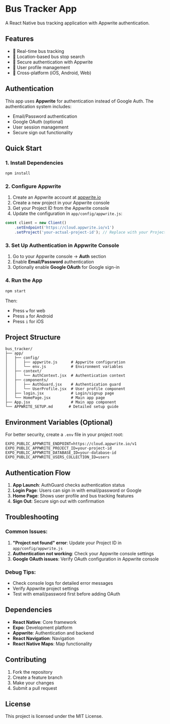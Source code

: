 # Bus Tracker App

A React Native bus tracking application with Appwrite authentication.

## Features

- 🚌 Real-time bus tracking
- 📍 Location-based bus stop search
- 🔐 Secure authentication with Appwrite
- 👤 User profile management
- 📱 Cross-platform (iOS, Android, Web)

## Authentication

This app uses **Appwrite** for authentication instead of Google Auth. The authentication system includes:

- Email/Password authentication
- Google OAuth (optional)
- User session management
- Secure sign out functionality

## Quick Start

### 1. Install Dependencies

```bash
npm install
```

### 2. Configure Appwrite

1. Create an Appwrite account at [appwrite.io](https://appwrite.io)
2. Create a new project in your Appwrite console
3. Get your Project ID from the Appwrite console
4. Update the configuration in `app/config/appwrite.js`:

```javascript
const client = new Client()
    .setEndpoint('https://cloud.appwrite.io/v1')
    .setProject('your-actual-project-id'); // Replace with your Project ID
```

### 3. Set Up Authentication in Appwrite Console

1. Go to your Appwrite console → **Auth** section
2. Enable **Email/Password** authentication
3. Optionally enable **Google OAuth** for Google sign-in

### 4. Run the App

```bash
npm start
```

Then:
- Press `w` for web
- Press `a` for Android
- Press `i` for iOS

## Project Structure

```
bus_tracker/
├── app/
│   ├── config/
│   │   ├── appwrite.js      # Appwrite configuration
│   │   └── env.js           # Environment variables
│   ├── context/
│   │   └── AuthContext.jsx  # Authentication context
│   ├── components/
│   │   ├── AuthGuard.jsx    # Authentication guard
│   │   └── UserProfile.jsx  # User profile component
│   ├── login.jsx            # Login/signup page
│   └── HomePage.jsx         # Main app page
├── App.jsx                  # Main app component
└── APPWRITE_SETUP.md       # Detailed setup guide
```

## Environment Variables (Optional)

For better security, create a `.env` file in your project root:

```env
EXPO_PUBLIC_APPWRITE_ENDPOINT=https://cloud.appwrite.io/v1
EXPO_PUBLIC_APPWRITE_PROJECT_ID=your-project-id
EXPO_PUBLIC_APPWRITE_DATABASE_ID=your-database-id
EXPO_PUBLIC_APPWRITE_USERS_COLLECTION_ID=users
```

## Authentication Flow

1. **App Launch**: AuthGuard checks authentication status
2. **Login Page**: Users can sign in with email/password or Google
3. **Home Page**: Shows user profile and bus tracking features
4. **Sign Out**: Secure sign out with confirmation

## Troubleshooting

### Common Issues:

1. **"Project not found" error**: Update your Project ID in `app/config/appwrite.js`
2. **Authentication not working**: Check your Appwrite console settings
3. **Google OAuth issues**: Verify OAuth configuration in Appwrite console

### Debug Tips:

- Check console logs for detailed error messages
- Verify Appwrite project settings
- Test with email/password first before adding OAuth

## Dependencies

- **React Native**: Core framework
- **Expo**: Development platform
- **Appwrite**: Authentication and backend
- **React Navigation**: Navigation
- **React Native Maps**: Map functionality

## Contributing

1. Fork the repository
2. Create a feature branch
3. Make your changes
4. Submit a pull request

## License

This project is licensed under the MIT License.
#
